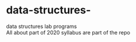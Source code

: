 # data-structures-
data structures lab programs   
All about part of 2020 syllabus are part of the repo
